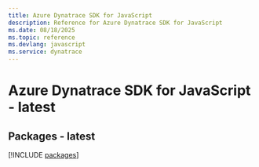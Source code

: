 ```yaml
---
title: Azure Dynatrace SDK for JavaScript
description: Reference for Azure Dynatrace SDK for JavaScript
ms.date: 08/18/2025
ms.topic: reference
ms.devlang: javascript
ms.service: dynatrace
---
```

# Azure Dynatrace SDK for JavaScript - latest
## Packages - latest
[!INCLUDE [packages](dynatrace-index.md)]